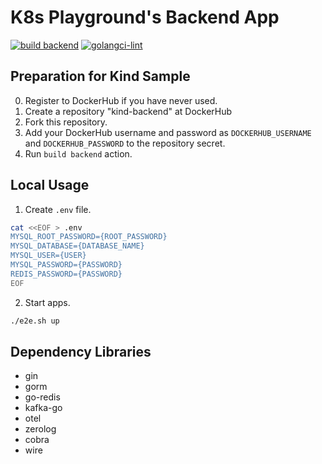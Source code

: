 # K8s Playground's Backend App

[![build backend](https://github.com/YunosukeY/k8s-playground-backend/actions/workflows/build-backend.yaml/badge.svg?branch=master&event=push)](https://github.com/YunosukeY/k8s-playground-backend/actions/workflows/build-backend.yaml)
[![golangci-lint](https://github.com/YunosukeY/k8s-playground-backend/actions/workflows/golangci-lint.yml/badge.svg?branch=master&event=push)](https://github.com/YunosukeY/k8s-playground-backend/actions/workflows/golangci-lint.yml)

## Preparation for Kind Sample

0. Register to DockerHub if you have never used.
1. Create a repository "kind-backend" at DockerHub
2. Fork this repository.
3. Add your DockerHub username and password as `DOCKERHUB_USERNAME` and `DOCKERHUB_PASSWORD` to the repository secret.
4. Run `build backend` action.

## Local Usage

1. Create `.env` file.

```bash
cat <<EOF > .env
MYSQL_ROOT_PASSWORD={ROOT_PASSWORD}
MYSQL_DATABASE={DATABASE_NAME}
MYSQL_USER={USER}
MYSQL_PASSWORD={PASSWORD}
REDIS_PASSWORD={PASSWORD}
EOF
```

2. Start apps.

```bash
./e2e.sh up
```

## Dependency Libraries

- gin
- gorm
- go-redis
- kafka-go
- otel
- zerolog
- cobra
- wire
